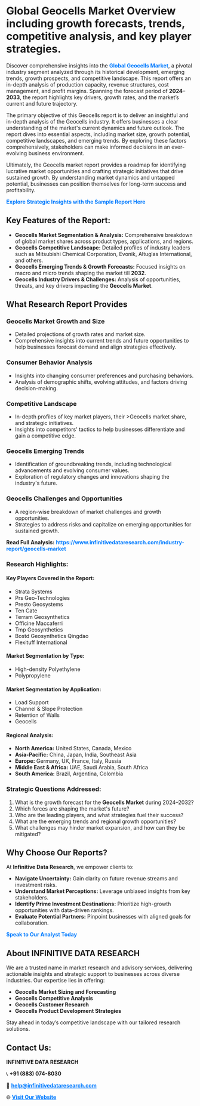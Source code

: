 <h1>Global Geocells Market Overview including growth forecasts, trends, competitive analysis, and key player strategies.</h1>
<p>
Discover comprehensive insights into the 
<a href="https://www.infinitivedataresearch.com/industry-report/geocells-market" rel="dofollow" style="color: #007BFF; text-decoration: none;"><strong>Global Geocells Market</strong></a>, a pivotal industry segment analyzed through its historical development, emerging trends, growth prospects, and competitive landscape. This report offers an in-depth analysis of production capacity, revenue structures, cost management, and profit margins. Spanning the forecast period of <strong>2024–2033</strong>, the report highlights key drivers, growth rates, and the market’s current and future trajectory.
</p>
<p>
The primary objective of this Geocells report is to deliver an insightful and in-depth analysis of the Geocells industry. It offers businesses a clear understanding of the market's current dynamics and future outlook. The report dives into essential aspects, including market size, growth potential, competitive landscapes, and emerging trends. By exploring these factors comprehensively, stakeholders can make informed decisions in an ever-evolving business environment.
</p>
<p>
Ultimately, the Geocells market report provides a roadmap for identifying lucrative market opportunities and crafting strategic initiatives that drive sustained growth. By understanding market dynamics and untapped potential, businesses can position themselves for long-term success and profitability.
</p>
<p>
<a href="https://www.infinitivedataresearch.com/request-sample/reportId=112575" style="color: #007BFF; text-decoration: none;"><strong>Explore Strategic Insights with the Sample Report Here</strong></a>
</p>

<h2>Key Features of the Report:</h2>
<ul>
<li><strong>Geocells Market Segmentation & Analysis:</strong> Comprehensive breakdown of global market shares across product types, applications, and regions.</li>
<li><strong>Geocells Competitive Landscape:</strong> Detailed profiles of industry leaders such as Mitsubishi Chemical Corporation, Evonik, Altuglas International, and others.</li>
<li><strong>Geocells Emerging Trends & Growth Forecasts:</strong> Focused insights on macro and micro trends shaping the market till <strong>2032</strong>.</li>
<li><strong>Geocells Industry Drivers & Challenges:</strong> Analysis of opportunities, threats, and key drivers impacting the <strong>Geocells Market</strong>.</li>
</ul>

<h2>What Research Report Provides</h2>
<h3>Geocells Market Growth and Size</h3>
<ul>
<li>Detailed projections of growth rates and market size.</li>
<li>Comprehensive insights into current trends and future opportunities to help businesses forecast demand and align strategies effectively.</li>
</ul>

<h3>Consumer Behavior Analysis</h3>
<ul>
<li>Insights into changing consumer preferences and purchasing behaviors.</li>
<li>Analysis of demographic shifts, evolving attitudes, and factors driving decision-making.</li>
</ul>

<h3>Competitive Landscape</h3>
<ul>
<li>In-depth profiles of key market players, their >Geocells market share, and strategic initiatives.</li>
<li>Insights into competitors' tactics to help businesses differentiate and gain a competitive edge.</li>
</ul>

<h3>Geocells Emerging Trends</h3>
<ul>
<li>Identification of groundbreaking trends, including technological advancements and evolving consumer values.</li>
<li>Exploration of regulatory changes and innovations shaping the industry's future.</li>
</ul>

<h3>Geocells Challenges and Opportunities</h3>
<ul>
<li>A region-wise breakdown of market challenges and growth opportunities.</li>
<li>Strategies to address risks and capitalize on emerging opportunities for sustained growth.</li>
</ul>
<p><strong>Read Full Analysis:</strong> <a href="https://www.infinitivedataresearch.com/industry-report/geocells-market" rel="dofollow" style="color: #007BFF; text-decoration: none;"><strong>https://www.infinitivedataresearch.com/industry-report/geocells-market</strong></a></p>
<h3>Research Highlights:</h3>
<h4>Key Players Covered in the Report:</h4>
<ul><li>Strata Systems</li><li>Prs Geo-Technologies</li><li>Presto Geosystems</li><li>Ten Cate</li><li>Terram Geosynthetics</li><li>Officine Maccaferri</li><li>Tmp Geosynthetics</li><li>Bostd Geosynthetics Qingdao</li><li>Flexituff International</li></ul>
<h4>Market Segmentation by Type:</h4>
<ul><li>High-density Polyethylene</li><li>Polypropylene</li></ul>
<h4>Market Segmentation by Application:</h4>
<ul><li>Load Support</li><li>Channel &amp; Slope Protection</li><li>Retention of Walls</li><li>Geocells</li></ul>

<h4>Regional Analysis:</h4>
<ul>
<li><strong>North America:</strong> United States, Canada, Mexico</li>
<li><strong>Asia-Pacific:</strong> China, Japan, India, Southeast Asia</li>
<li><strong>Europe:</strong> Germany, UK, France, Italy, Russia</li>
<li><strong>Middle East & Africa:</strong> UAE, Saudi Arabia, South Africa</li>
<li><strong>South America:</strong> Brazil, Argentina, Colombia</li>
</ul>

<h3>Strategic Questions Addressed:</h3>
<ol>
<li>What is the growth forecast for the <strong>Geocells Market</strong> during 2024–2032?</li>
<li>Which forces are shaping the market's future?</li>
<li>Who are the leading players, and what strategies fuel their success?</li>
<li>What are the emerging trends and regional growth opportunities?</li>
<li>What challenges may hinder market expansion, and how can they be mitigated?</li>
</ol>

<h2>Why Choose Our Reports?</h2>
<p>At <strong>Infinitive Data Research</strong>, we empower clients to:</p>
<ul>
<li><strong>Navigate Uncertainty:</strong> Gain clarity on future revenue streams and investment risks.</li>
<li><strong>Understand Market Perceptions:</strong> Leverage unbiased insights from key stakeholders.</li>
<li><strong>Identify Prime Investment Destinations:</strong> Prioritize high-growth opportunities with data-driven rankings.</li>
<li><strong>Evaluate Potential Partners:</strong> Pinpoint businesses with aligned goals for collaboration.</li>
</ul>
<p><a href="https://www.infinitivedataresearch.com/industry-report/geocells-market" rel="dofollow" style="color: #007BFF; text-decoration: none;"><strong>Speak to Our Analyst Today</strong></a></p>

<h2>About INFINITIVE DATA RESEARCH</h2>
<p>We are a trusted name in market research and advisory services, delivering actionable insights and strategic support to businesses across diverse industries. Our expertise lies in offering:</p>
<ul>
<li><strong>Geocells Market Sizing and Forecasting</strong></li>
<li><strong>Geocells Competitive Analysis</strong></li>
<li><strong>Geocells Customer Research</strong></li>
<li><strong>Geocells Product Development Strategies</strong></li>
</ul>
<p>Stay ahead in today’s competitive landscape with our tailored research solutions.</p>

<h2>Contact Us:</h2>
<p><strong>INFINITIVE DATA RESEARCH</strong></p>
<p>📞 <strong>+91 (883) 074-8030</strong></p>
<p>📧 <strong><a href="mailto:help@infinitivedataresearch.com" style="color: #007BFF;">help@infinitivedataresearch.com</a></strong></p>
<p>🌐 <strong><a href="https://www.infinitivedataresearch.com" rel="dofollow" style="color: #007BFF;">Visit Our Website</a></strong></p>